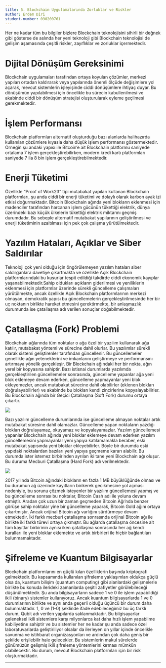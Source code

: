 ```yaml
---
title: 5. Blockchain Uygulamalarında Zorluklar ve Riskler
author: Erdem Diri
student-number: 090200761
---
```


Her ne kadar tüm bu bilgiler bizlere Blockchain teknolojisini sihirli bir değnek gibi gösterse de aslında her yeni teknoloji gibi Blockchain teknolojisi de gelişim aşamasında çeşitli riskler, zayıflıklar ve zorluklar içermektedir.

# Dijital Dönüşüm Gereksinimi

Blockchain uygulamaları tarafından ortaya koyulan çözümler, merkezi yapıları ortadan kaldırarak veya yapılarında önemli ölçüde değişimlere yol açarak, mevcut sistemlerin işleyişinde ciddi dönüşümlere ihtiyaç duyar. Bu dönüşümün yapılabilmesi için öncelikle bu sürecin kabullenilmesi ve akabinde ciddi bir dönüşüm stratejisi oluşturularak eyleme geçilmesi gerekmektedir.

# İşlem Performansı

Blockchain platformları alternatif oluşturduğu bazı alanlarda halihazırda kullanılan çözümlere kıyasla daha düşük işlem performansı göstermektedir. Örneğin şu andaki yapısı ile Bitcoin’e ait Blockchain platformu saniyede ortalama 7 işlem gerçekleştirebilirken, modern kredi kartı platformları saniyede 7 ila 8 bin işlem gerçekleştirebilmektedir.

# Enerji Tüketimi

Özellikle “Proof of Work23” tipi mutabakat yapıları kullanan Blockchain platformları, şu anda ciddi bir enerji tüketimi ve dolaylı olarak karbon ayak izi etkisi doğurmaktadır. Bitcoin Blockchain ağında yeni blokların eklenmesi için madenciler tarafından harcanan işlem gücünün tükettiği elektrik, dünya üzerindeki bazı küçük ülkelerin tükettiği elektrik miktarını geçmiş durumdadır. Bu sebeple alternatif mutabakat yapılarının geliştirilmesi ve enerji tüketiminin azaltılması için pek çok çalışma yürütülmektedir.

# Yazılım Hataları, Açıklar ve Siber Saldırılar

Teknoloji çok yeni olduğu için öngörülemeyen yazılım hataları siber saldırganlara davetiye çıkartmakta ve özellikle Açık Blockchain platformlarındaki bu kusurlar tespit edildiği takdirde ciddi ekonomik kayıplar yaşanabilmektedir.Sahip oldukları açıkların giderilmesi ve yeniliklerin eklenmesi için platformlar üzerinde sürekli güncelleme çalışmaları yürütülmekte, ancak özellikle Açık Blockchain platformlarının merkezi olmayan, demokratik yapısı bu güncellemelerin gerçekleştirilmesinde her bir uç noktanın birlikte hareket etmesini gerektirmekte, bir anlaşmazlık durumunda ise çatallaşma adı verilen sonuçlar doğabilmektedir.

# Çatallaşma (Fork) Problemi

Blockchain ağlarında tüm noktalar o ağa özel bir yazılım kullanarak ağa katılır, mutabakat yöntemi ve sürecine dahil olurlar. Bu yazılımlar sürekli olarak sistemi geliştirenler tarafından güncellenir. Bu güncellemeler genellikle ağın yeteneklerini ve imkanlarını geliştirmeye ve performansını artırmaya yönelik gerçekleşir. Bir Blockchain ağındaki her bir nokta, ağın yerel bir kopyasına sahiptir. Bazı istisnai durumlarda yazılımda gerçekleştirilen güncellemeler sonrasında, güncelleme yapanlar ağa yeni blok eklemeye devam ederken, güncelleme yapmayanlar yeni blok ekleyemezler, ancak mutabakat sürecine dahil olabilirler (eklenen blokları doğrulayabilirler) ve akabinde bu blokları kendi zincirlerine kopyalayabilirler. Bu Blockchain ağında bir Geçici Çatallaşma (Soft Fork) durumu ortaya çıkartır.

![](https://koinbulteni.com/wp-content/uploads/Soft-fork-nedir.jpg)

Bazı yazılım güncelleme durumlarında ise güncelleme almayan noktalar artık mutabakat süresine dahil olamazlar. Güncelleme yapan noktaların yazdığı blokları doğrulayamaz, okuyamaz ve kopyalayamazlar. Yazılım güncellemesi yapanlar Blockchain ağında yeni bloklar eklemeye devam ederken yazılım güncellemesini yapmayanlar yeni yapıya katılamamakla beraber, eski mutabakat yapısında yeni bloklar ekleyebilirler. Böyle bir durumda eski yapıdaki noktalardan bazıları yeni yapıya geçmeme kararı alabilir. Bu durumda ister istemez birbirinden ayrılan iki tane yeni Blockchain ağı oluşur. Bu duruma Mecburi Çatallaşma (Hard Fork) adı verilmektedir.

![](https://koinbulteni.com/wp-content/uploads/hard-fork-nedir.png)

2017 yılında Bitcoin ağındaki blokların en fazla 1 MB büyüklüğünde olması ve bu durumun ağ üzerinde kayıtların birikerek gecikmesine yol açması nedeniyle, bu sorunu çözmek isteyenler bir yazılım güncellemesi yapmış ve bu güncelleme sonrası bu noktalar, Bitcoin Cash adı ile yoluna devam etmiştir. Aradan çok uzun bir zaman geçmeden Bitcoin Ağı’nda benzer görüşe sahip noktalar yine bir güncelleme yaparak, Bitcoin Gold ağını ortaya çıkartmıştır. Ancak orijinal Bitcoin ağı varlığını sürdürmeye devam etmektedir. İki farklı mecburi çatallaşma sonrasında orijinal Bitcoin ağı ile birlikte iki farklı türevi ortaya çıkmıştır. Bu ağlarda çatallaşma öncesine ait tüm kayıtlar birbirinin aynısı iken çatallaşma sonrasında her ağ kendi kuralları ile yeni bloklar eklemekte ve artık birbirleri ile hiçbir bağlantıları bulunmamaktadır.

# Şifreleme ve Kuantum Bilgisayarlar

Blockchain platformlarını en güçlü kılan özelliklerin başında kriptografi gelmektedir. Bu kapsamında kullanılan şifreleme yaklaşımları oldukça güçlü olsa da, kuantum bilişim (quantum computing) gibi alanlardaki gelişmelerle birlikte bu konuda ilerideki zamanlarda çeşitli zafiyetler görülebileceği düşünülmektedir. Şu anda bilgisayarların sadece 1 ve 0 ile işlem yapabildiği ikili (binary) sistemler kullanıyoruz. Ancak kuantum bilgisayarlarda 1 ve 0 durumlarının birlikte ve aynı anda geçerli olduğu üçüncü bir durum daha bulunmaktadır. 1, 0 ve (1-0) şeklinde ifade edebileceğimiz bu üç farklı durum, Qubit adı verilen yapılarda saklanmaktadır. Bu bilgisayarlar geleneksel ikili sistemlere karşı milyonlarca kat daha hızlı işlem yapabilme kabiliyetine sahiptir ve bu sistemler her ne kadar şu anda sadece özel laboratuvarlarda geliştiriliyor olsalar da ilerleyen on yıllar içinde öncelikle savunma ve istihbarat organizasyonları ve ardından çok daha geniş bir şekilde erişilebilir hale gelecekler. Bu sistemlerin makul sürelerde günümüzün gelişmiş ikili şifreleme yöntemlerini kırması mümkün olabilecektir. Bu durum, mevcut Blockchain platformları için bir risk oluşturmaktadır.

---
